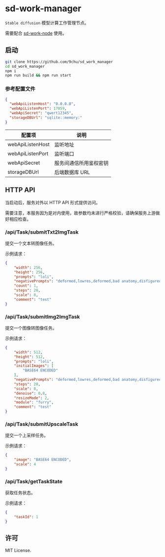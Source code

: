 # sd-work-manager

`Stable diffusion` 模型计算工作管理节点。

需要配合 [sd-work-node](https://github.com/9chu/sd_work_node) 使用。

## 启动

```bash
git clone https://github.com/9chu/sd_work_manager
cd sd_work_manager
npm i
npm run build && npm run start
```

### 参考配置文件

```json
{
  "webApiListenHost": "0.0.0.0",
  "webApiListenPort": 17059,
  "webApiSecret": "qwert12345",
  "storageDBUrl": "sqlite::memory:"
}
```

| 配置项            | 说明                |
| ---------------- | ------------------ |
| webApiListenHost | 监听地址             |
| webApiListenPort | 监听端口             |
| webApiSecret     | 服务间通信所用鉴权密钥 |
| storageDBUrl     | 后端数据库 URL       |

## HTTP API

当启动后，服务对外以 HTTP API 形式提供访问。

需要注意，本服务因为是对内使用，故参数均未进行严格校验，请确保服务上游做好相应检查。

### /api/Task/submitTxt2ImgTask

提交一个文本转图像任务。

示例请求：

```json
{
    "width": 256,
    "height": 256,
    "prompts": "loli",
    "negativePrompts": "deformed,lowres,deformed,bad anatomy,disfigured,poorly drawn face,mutation,mutated,extra limb,ugly,poorly drawn hands,missing limb,floating limbs,disconnected limbs,malformed hands,out of focus,big boobs,long neck,long body,monochrome,signature,watermark,text",
    "count": 1,
    "steps": 20,
    "scale": 8,
    "comment": "test"
}
```

### /api/Task/submitImg2ImgTask

提交一个图像转图像任务。

示例请求：

```json
{
    "width": 512,
    "height": 512,
    "prompts": "loli",
    "initialImages": [
        "BASE64 ENCODED"
    ],
    "negativePrompts": "deformed,lowres,deformed,bad anatomy,disfigured,poorly drawn face,mutation,mutated,extra limb,ugly,poorly drawn hands,missing limb,floating limbs,disconnected limbs,malformed hands,out of focus,big boobs,long neck,long body,monochrome,signature,watermark,text",
    "steps": 20,
    "scale": 8,
    "denoise": 0.8,
    "resizeMode": 2,
    "module": "furry",
    "comment": "test"
}
```

### /api/Task/submitUpscaleTask

提交一个上采样任务。

示例请求：

```json
{
    "image": "BASE64 ENCODED",
    "scale": 4
}
```

### /api/Task/getTaskState

获取任务状态。

示例请求：

```json
{
    "taskId": 1
}
```

## 许可

MIT License.
